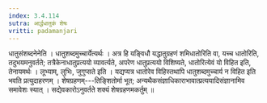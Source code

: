 ```yaml
---
index: 3.4.114
sutra: आर्द्धधातुकं शेषः
vritti: padamanjari
---
```


 धातुसंशब्दनेनेति । धातुशब्दमुच्चार्येत्यर्थः । अत्र हि यङ्विधौ यद्धातुग्रहणं शमिधातोरिति वा, यच्च धातोरिति, तदुभयमनुवर्तते; तत्रैकेनाधातुप्रत्ययो व्यावर्त्यते, अपरेण धातुप्रत्ययो विशिष्यते, धातोरित्येवं यो विहित इति, तेनायमर्थः । लूभ्याम्, लुभिः, जुगुप्सते इति । यद्यप्यत्र धातोरेव विहिस्तथापि धातुशब्दमुच्चार्य न विहित इति भवति प्रत्युदाहरणम् । शेषग्रहणम्---तिङ्शितोर्मा भूत; अन्यथैकसंज्ञाधिकाराभावात्प्रत्ययादिसंज्ञानामिव समावेशः स्यात् । सद्येवकारोऽनुवर्तते शक्यं शेषग्रहणमकर्तुम् ॥